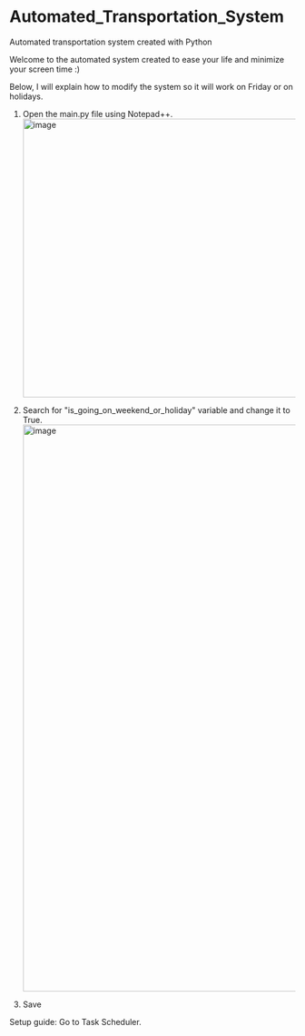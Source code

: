 # Automated_Transportation_System
Automated transportation system created with Python

Welcome to the automated system created to ease your life and minimize your screen time :)

Below, I will explain how to modify the system so it will work on Friday or on holidays.

1. Open the main.py file using Notepad++.
   <img width="820" height="491" alt="image" src="https://github.com/user-attachments/assets/f5050979-8666-49fe-b0b3-8c601ec98c4a" />

3. Search for "is_going_on_weekend_or_holiday" variable and change it to True.
   <img width="1912" height="999" alt="image" src="https://github.com/user-attachments/assets/d8f73240-f809-4301-9362-da4f0c1d9d1c" />

5. Save

Setup guide:
Go to Task Scheduler.

